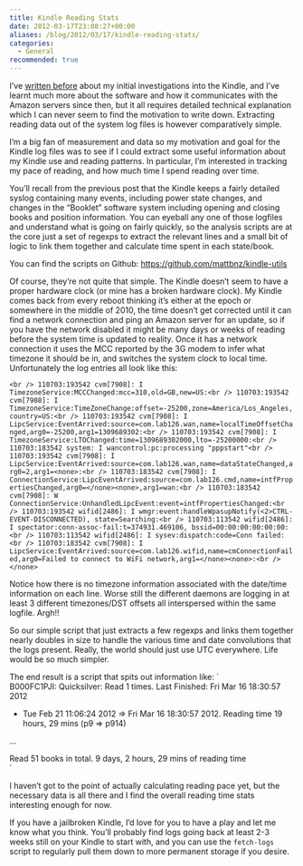 ```yaml
---
title: Kindle Reading Stats
date: 2012-03-17T23:08:27+00:00
aliases: /blog/2012/03/17/kindle-reading-stats/
categories:
  - General
recommended: true
---
```

I&#8217;ve [written before][1] about my initial investigations into the Kindle, and I&#8217;ve learnt much more about the software and how it communicates with the Amazon servers since then, but it all requires detailed technical explanation which I can never seem to find the motivation to write down. Extracting reading data out of the system log files is however comparatively simple.

I&#8217;m a big fan of measurement and data so my motivation and goal for the Kindle log files was to see if I could extract some useful information about my Kindle use and reading patterns. In particular, I&#8217;m interested in tracking my pace of reading, and how much time I spend reading over time.

You&#8217;ll recall from the previous post that the Kindle keeps a fairly detailed syslog containing many events, including power state changes, and changes in the &#8220;Booklet&#8221; software system including opening and closing books and position information. You can eyeball any one of those logfiles and understand what is going on fairly quickly, so the analysis scripts are at the core just a set of regexps to extract the relevant lines and a small bit of logic to link them together and calculate time spent in each state/book.

You can find the scripts on Github: <a href="https://github.com/mattbnz/kindle-utils" title="https://github.com/mattbnz/kindle-utils" target="_blank">https://github.com/mattbnz/kindle-utils</a>

Of course, they&#8217;re not quite that simple. The Kindle doesn&#8217;t seem to have a proper hardware clock (or mine has a broken hardware clock). My Kindle comes back from every reboot thinking it&#8217;s either at the epoch or somewhere in the middle of 2010, the time doesn&#8217;t get corrected until it can find a network connection and ping an Amazon server for an update, so if you have the network disabled it might be many days or weeks of reading before the system time is updated to reality. Once it has a network connection it uses the MCC reported by the 3G modem to infer what timezone it should be in, and switches the system clock to local time. Unfortunately the log entries all look like this:

`<br />
110703:193542 cvm[7908]: I TimezoneService:MCCChanged:mcc=310,old=GB,new=US:<br />
110703:193542 cvm[7908]: I TimezoneService:TimeZoneChange:offset=-25200,zone=America/Los_Angeles,country=US:<br />
110703:193542 cvm[7908]: I LipcService:EventArrived:source=com.lab126.wan,name=localTimeOffsetChanged,arg0=-25200,arg1=1309689302:<br />
110703:193542 cvm[7908]: I TimezoneService:LTOChanged:time=1309689302000,lto=-25200000:<br />
110703:183542 system: I wancontrol:pc:processing "pppstart"<br />
110703:193542 cvm[7908]: I LipcService:EventArrived:source=com.lab126.wan,name=dataStateChanged,arg0=2,arg1=<none>:<br />
110703:183542 cvm[7908]: I ConnectionService:LipcEventArrived:source=com.lab126.cmd,name=intfPropertiesChanged,arg0=</none><none>,arg1=wan:<br />
110703:183542 cvm[7908]: W ConnectionService:UnhandledLipcEvent:event=intfPropertiesChanged:<br />
110703:193542 wifid[2486]: I wmgr:event:handleWpasupNotify(<2>CTRL-EVENT-DISCONNECTED), state=Searching:<br />
110703:113542 wifid[2486]: I spectator:conn-assoc-fail:t=374931.469106, bssid=00:00:00:00:00:00:<br />
110703:113542 wifid[2486]: I sysev:dispatch:code=Conn failed:<br />
110703:183542 cvm[7908]: I LipcService:EventArrived:source=com.lab126.wifid,name=cmConnectionFailed,arg0=Failed to connect to WiFi network,arg1=</none><none>:<br />
</none>`

Notice how there is no timezone information associated with the date/time information on each line. Worse still the different daemons are logging in at least 3 different timezones/DST offsets all interspersed within the same logfile. Argh!!

So our simple script that just extracts a few regexps and links them together nearly doubles in size to handle the various time and date convolutions that the logs present. Really, the world should just use UTC everywhere. Life would be so much simpler.

The end result is a script that spits out information like:
`<br />
B000FC1PJI: Quicksilver: Read  1 times. Last Finished: Fri Mar 16 18:30:57 2012<br />
 - Tue Feb 21 11:06:24 2012 => Fri Mar 16 18:30:57 2012. Reading time 19 hours, 29 mins (p9 => p914)</p>
<p>...</p>
<p>Read 51 books in total. 9 days, 2 hours, 29 mins of reading time<br />
`

I haven&#8217;t got to the point of actually calculating reading pace yet, but the necessary data is all there and I find the overall reading time stats interesting enough for now.

If you have a jailbroken Kindle, I&#8217;d love for you to have a play and let me know what you think. You&#8217;ll probably find logs going back at least 2-3 weeks still on your Kindle to start with, and you can use the `fetch-logs` script to regularly pull them down to more permanent storage if you desire.

 [1]: http://www.mattb.net.nz/blog/2010/12/07/under-the-cover-of-the-kindle-3/ "Under the cover of the Kindle 3"
